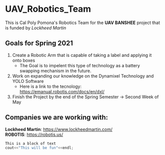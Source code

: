 # UAV_Robotics_Team

This is Cal Poly Pomona's Robotics Team for the **UAV BANSHEE** project that is funded by *Lockheed Martin*

## Goals for Spring 2021 

1. Create a Robotic Arm that is capable of taking a label and applying it onto boxes
   * The Goal is to impelent this type of technology as a battery swapping mechanism in the future. 
2. Work on expanding our knowledge on the Dynamixel Technology and YOLO Software
   * Here is a link to the tecnology: https://emanual.robotis.com/docs/en/dxl/  
3. Finish the Project by the end of the Spring Semester -> Second Week of May


## Companies we are working with: 

**Lockheed Martin**: https://www.lockheedmartin.com/  
**ROBOTIS**: https://robotis.us/ 

```C++
This is a block of text
cout<<"This will be fun"<<endl;
```
